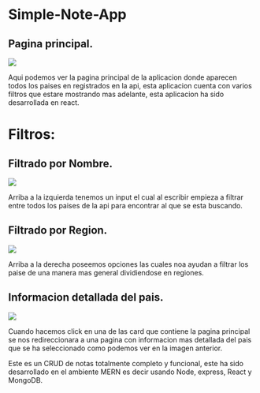 # Simple-Note-App


## Pagina principal.
![](MySol/pincipalPage.png)

Aqui podemos ver la pagina principal de la aplicacion donde aparecen todos los paises en registrados en la api, esta aplicacion cuenta con varios filtros que estare mostrando mas adelante, esta aplicacion ha sido desarrollada en react.

# Filtros:

## Filtrado por Nombre.
![](./MySol/filterByName.png)

Arriba a la izquierda tenemos un input el cual al escribir empieza a filtrar entre todos los paises de la api para encontrar al que se esta buscando.

## Filtrado por Region.
![](./MySol/filterByRegion.png)

Arriba a la derecha poseemos opciones las cuales noa ayudan a filtrar los paise de una manera mas general dividiendose en regiones.

## Informacion detallada del pais.
![](./MySol/flagInformation.png)

Cuando hacemos click en una de las card que contiene la pagina principal se nos redireccionara a una pagina con informacion mas detallada del pais que se ha seleccionado como podemos ver en la imagen anterior.



Este es un CRUD de notas totalmente completo y funcional, este ha sido desarrollado en el ambiente MERN es decir usando Node, express, React y MongoDB. 
